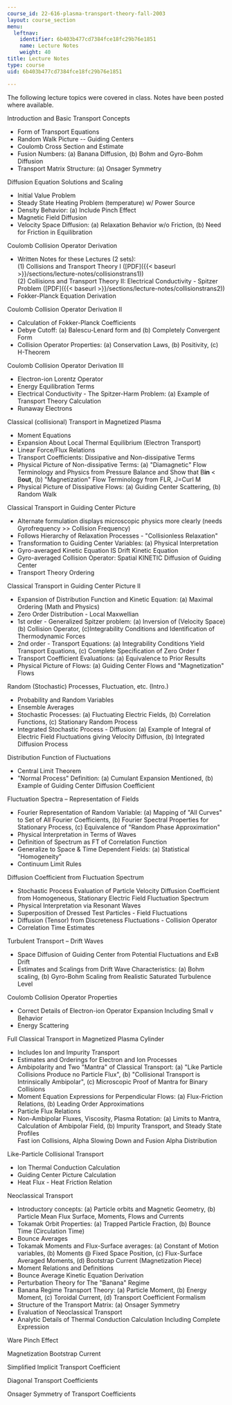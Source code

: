 ```yaml
---
course_id: 22-616-plasma-transport-theory-fall-2003
layout: course_section
menu:
  leftnav:
    identifier: 6b403b477cd7384fce18fc29b76e1851
    name: Lecture Notes
    weight: 40
title: Lecture Notes
type: course
uid: 6b403b477cd7384fce18fc29b76e1851

---
```


The following lecture topics were covered in class. Notes have been posted where available.

Introduction and Basic Transport Concepts

*   Form of Transport Equations
*   Random Walk Picture -- Guiding Centers
*   Coulomb Cross Section and Estimate
*   Fusion Numbers: (a) Banana Diffusion, (b) Bohm and Gyro-Bohm Diffusion
*   Transport Matrix Structure: (a) Onsager Symmetry

Diffusion Equation Solutions and Scaling

*   Initial Value Problem
*   Steady State Heating Problem (temperature) w/ Power Source
*   Density Behavior: (a) Include Pinch Effect
*   Magnetic Field Diffusion
*   Velocity Space Diffusion: (a) Relaxation Behavior w/o Friction, (b) Need for Friction in Equilibration

Coulomb Collision Operator Derivation

*   Written Notes for these Lectures (2 sets):  
    (1) Collisions and Transport Theory I ([PDF]({{< baseurl >}}/sections/lecture-notes/collisionstrans1))  
    (2) Collisions and Transport Theory II: Electrical Conductivity - Spitzer Problem ([PDF]({{< baseurl >}}/sections/lecture-notes/collisionstrans2))
*   Fokker-Planck Equation Derivation

Coulomb Collision Operator Derivation II

*   Calculation of Fokker-Planck Coefficients
*   Debye Cutoff: (a) Balescu-Lenard form and (b) Completely Convergent Form
*   Collision Operator Properties: (a) Conservation Laws, (b) Positivity, (c) H-Theorem

Coulomb Collision Operator Derivation III

*   Electron-ion Lorentz Operator
*   Energy Equilibration Terms
*   Electrical Conductivity - The Spitzer-Harm Problem: (a) Example of Transport Theory Calculation
*   Runaway Electrons

Classical (collisional) Transport in Magnetized Plasma

*   Moment Equations
*   Expansion About Local Thermal Equilibrium (Electron Transport)
*   Linear Force/Flux Relations
*   Transport Coefficients: Dissipative and Non-dissipative Terms
*   Physical Picture of Non-dissipative Terms: (a) "Diamagnetic" Flow Terminology and Physics from Pressure Balance and Show that B**in** < B**out**, (b) "Magnetization" Flow Terminology from FLR, J=Curl M
*   Physical Picture of Dissipative Flows: (a) Guiding Center Scattering, (b) Random Walk

Classical Transport in Guiding Center Picture

*   Alternate formulation displays microscopic physics more clearly (needs Gyrofrequency >> Collision Frequency)
*   Follows Hierarchy of Relaxation Processes - "Collisionless Relaxation"
*   Transformation to Guiding Center Variables: (a) Physical Interpretation
*   Gyro-averaged Kinetic Equation IS Drift Kinetic Equation
*   Gyro-averaged Collision Operator: Spatial KINETIC Diffusion of Guiding Center
*   Transport Theory Ordering

Classical Transport in Guiding Center Picture II

*   Expansion of Distribution Function and Kinetic Equation: (a) Maximal Ordering (Math and Physics)
*   Zero Order Distribution - Local Maxwellian
*   1st order - Generalized Spitzer problem: (a) Inversion of (Velocity Space) (b) Collision Operator, (c)Integrability Conditions and Identification of Thermodynamic Forces
*   2nd order - Transport Equations: (a) Integrability Conditions Yield Transport Equations, (c) Complete Specification of Zero Order f
*   Transport Coefficient Evaluations: (a) Equivalence to Prior Results
*   Physical Picture of Flows: (a) Guiding Center Flows and "Magnetization" Flows

Random (Stochastic) Processes, Fluctuation, etc. (Intro.)

*   Probability and Random Variables
*   Ensemble Averages
*   Stochastic Processes: (a) Fluctuating Electric Fields, (b) Correlation Functions, (c) Stationary Random Process
*   Integrated Stochastic Process - Diffusion: (a) Example of Integral of Electric Field Fluctuations giving Velocity Diffusion, (b) Integrated Diffusion Process

Distribution Function of Fluctuations

*   Central Limit Theorem
*   "Normal Process" Definition: (a) Cumulant Expansion Mentioned, (b) Example of Guiding Center Diffusion Coefficient

Fluctuation Spectra – Representation of Fields

*   Fourier Representation of Random Variable: (a) Mapping of "All Curves" to Set of All Fourier Coefficients, (b) Fourier Spectral Properties for Stationary Process, (c) Equivalence of "Random Phase Approximation"
*   Physical Interpretation in Terms of Waves
*   Definition of Spectrum as FT of Correlation Function
*   Generalize to Space & Time Dependent Fields: (a) Statistical "Homogeneity"
*   Continuum Limit Rules

Diffusion Coefficient from Fluctuation Spectrum

*   Stochastic Process Evaluation of Particle Velocity Diffusion Coefficient from Homogeneous, Stationary Electric Field Fluctuation Spectrum
*   Physical Interpretation via Resonant Waves
*   Superposition of Dressed Test Particles - Field Fluctuations
*   Diffusion (Tensor) from Discreteness Fluctuations - Collision Operator
*   Correlation Time Estimates

Turbulent Transport – Drift Waves

*   Space Diffusion of Guiding Center from Potential Fluctuations and ExB Drift
*   Estimates and Scalings from Drift Wave Characteristics: (a) Bohm scaling, (b) Gyro-Bohm Scaling from Realistic Saturated Turbulence Level

Coulomb Collision Operator Properties

*   Correct Details of Electron-ion Operator Expansion Including Small v Behavior
*   Energy Scattering

Full Classical Transport in Magnetized Plasma Cylinder

*   Includes Ion and Impurity Transport
*   Estimates and Orderings for Electron and Ion Processes
*   Ambipolarity and Two "Mantra" of Classical Transport: (a) "Like Particle Collisions Produce no Particle Flux", (b) "Collisional Transport is Intrinsically Ambipolar", (c) Microscopic Proof of Mantra for Binary Collisions
*   Moment Equation Expressions for Perpendicular Flows: (a) Flux-Friction Relations, (b) Leading Order Approximations
*   Particle Flux Relations
*   Non-Ambipolar Fluxes, Viscosity, Plasma Rotation: (a) Limits to Mantra, Calculation of Ambipolar Field, (b) Impurity Transport, and Steady State Profiles  
    Fast ion Collisions, Alpha Slowing Down and Fusion Alpha Distribution

Like-Particle Collisional Transport

*   Ion Thermal Conduction Calculation
*   Guiding Center Picture Calculation
*   Heat Flux - Heat Friction Relation

Neoclassical Transport

*   Introductory concepts: (a) Particle orbits and Magnetic Geometry, (b) Particle Mean Flux Surface, Moments, Flows and Currents
*   Tokamak Orbit Properties: (a) Trapped Particle Fraction, (b) Bounce Time (Circulation Time)
*   Bounce Averages
*   Tokamak Moments and Flux-Surface averages: (a) Constant of Motion variables, (b) Moments @ Fixed Space Position, (c) Flux-Surface Averaged Moments, (d) Bootstrap Current (Magnetization Piece)
*   Moment Relations and Definitions
*   Bounce Average Kinetic Equation Derivation
*   Perturbation Theory for The "Banana" Regime
*   Banana Regime Transport Theory: (a) Particle Moment, (b) Energy Moment, (c) Toroidal Current, (d) Transport Coefficient Formalism
*   Structure of the Transport Matrix: (a) Onsager Symmetry
*   Evaluation of Neoclassical Transport
*   Analytic Details of Thermal Conduction Calculation Including Complete Expression

Ware Pinch Effect

Magnetization Bootstrap Current

Simplified Implicit Transport Coefficient

Diagonal Transport Coefficients

Onsager Symmetry of Transport Coefficients